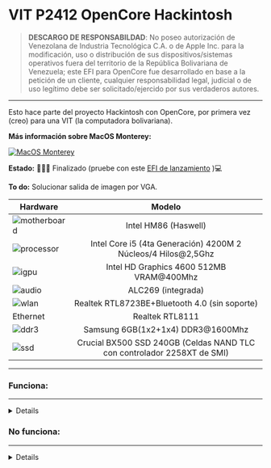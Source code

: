 # VIT P2412 OpenCore Hackintosh

>**DESCARGO DE RESPONSABILDAD**: No poseo autorización de Venezolana de Industria Tecnológica C.A. o de Apple Inc. para la modificación, uso o distribución de sus dispositivos/sistemas operativos fuera del territorio de la República Bolivariana de Venezuela; este EFI para OpenCore fue desarrollado en base a la petición de un cliente, cualquier responsabilidad legal, judicial o de uso legítimo debe ser solicitado/ejercido por sus verdaderos autores.
>
>
----

Esto hace parte del proyecto Hackintosh con OpenCore, por primera vez (creo) para una VIT (la computadora bolivariana).


**Más información sobre MacOS Monterey:**

[![MacOS Monterey](https://i.imgur.com/uNFD2qc.png)](https://github.com/sebasrock156/VIT-P2412-OpenCore/tree/Monterey)

**Estado:** 👨🏾‍🏭 Finalizado (pruebe con este [EFI de lanzamiento](https://github.com/sebasrock156/VIT-P2412-OpenCore/releases) )💻

**To do:** Solucionar salida de imagen por VGA.


Hardware | Modelo
--- |:--:
![motherboard](https://i.imgur.com/kjUKjB2.png) | Intel HM86 (Haswell)
![processor](https://i.imgur.com/BzXF1mf.png) | Intel Core i5 (4ta Generación) 4200M 2 Núcleos/4 Hilos@2,5Ghz
![igpu](https://i.imgur.com/pk2H9Aw.png) | Intel HD Graphics 4600 512MB VRAM@400Mhz
![audio](https://i.imgur.com/A7RRuUn.png) | ALC269 (integrada)
![wlan](https://i.imgur.com/dUwPhAC.png) | Realtek RTL8723BE+Bluetooth 4.0 (sin soporte)
Ethernet | Realtek RTL8111
![ddr3](https://i.imgur.com/5MAnSyf.png) | Samsung 6GB(1x2+1x4) DDR3@1600Mhz
![ssd](https://i.imgur.com/Jixm0UG.png) | Crucial BX500 SSD 240GB (Celdas NAND TLC con controlador 2258XT de SMI)
---


### Funciona:
---
<details>

- Bootloader de OpenCore ✅

- Arranque de instalador ✅ (Con un SSD puede tardar cerca de 45 minutos)

- Arranque del sistema ✅

- Puertos USB ✅

- Teclado+Touchpad ✅

- Cámara ✅

- Carga de batería y estadísticas ✅

- Pantalla ✅ (1336x768)

- Tarjeta de audio ✅ (sólo con el códed 23)

- HDMI ✅

- Lector de tarjetas SD  ✅
 
</details>


### No funciona:
---

<details>

- Wi-Fi/Bluetooth ❌ (Las tarjetas de Realtek son completamente incompatibles, cámbiela por una de Intel)

- VGA/Displayport ❌ (Quiero pensar que es por un error de configuración de la tarjeta gráfica o porque el framebuffer de estos procesadores es muy débil)
